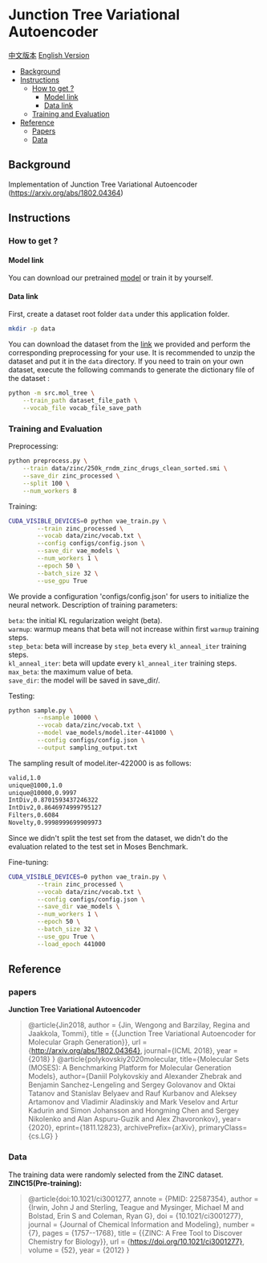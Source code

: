 # Junction Tree Variational Autoencoder

[中文版本](./README_cn.md) [English Version](./README.md)

* [Background](#Background)
* [Instructions](#Instructions)
    * [How to get ?](#How-to-get-?)
        * [Model link](#Model-link)
        * [Data link](#Data-link)
    * [Training and Evaluation](#Training-and-evaluation)
* [Reference](#Reference)
    * [Papers](#Papers)
    * [Data](#Data)

## Background
Implementation of Junction Tree Variational Autoencoder (https://arxiv.org/abs/1802.04364)

## Instructions

### How to get ?

#### Model link
You can download our pretrained [model](https://baidu-nlp.bj.bcebos.com/PaddleHelix/datasets/molecular_generation/vae_models.tgz) or train it by yourself.

#### Data link
First, create a dataset root folder `data` under this application folder.

```bash
mkdir -p data 
```
You can download the dataset from the [link](https://baidu-nlp.bj.bcebos.com/PaddleHelix/datasets/molecular_generation/zinc.tgz) we provided and perform the corresponding preprocessing for your use. It is recommended to unzip the dataset and put it in the `data` directory. 
If you need to train on your own dataset, execute the following commands to generate the dictionary file of the dataset :    

```bash 
python -m src.mol_tree \
    --train_path dataset_file_path \
    --vocab_file vocab_file_save_path
```

### Training and Evaluation
Preprocessing:
```bash 
python preprocess.py \
    --train data/zinc/250k_rndm_zinc_drugs_clean_sorted.smi \
    --save_dir zinc_processed \
    --split 100 \
    --num_workers 8
```


Training:
```bash
CUDA_VISIBLE_DEVICES=0 python vae_train.py \
        --train zinc_processed \
        --vocab data/zinc/vocab.txt \
        --config configs/config.json \
        --save_dir vae_models \
        --num_workers 1 \
        --epoch 50 \
        --batch_size 32 \
        --use_gpu True 
```
We provide a configuration 'configs/config.json' for users to initialize the neural network.
Description of training parameters:

`beta`: the initial KL regularization weight (beta).   
`warmup`: warmup means that beta will not increase within first `warmup` training steps.     
`step_beta`: beta will increase by `step_beta` every `kl_anneal_iter` training steps.    
`kl_anneal_iter`:  beta will update every `kl_anneal_iter` training steps.   
`max_beta`: the maximum value of beta.   
`save_dir`: the model will be saved in save_dir/.   


Testing:
```bash
python sample.py \
        --nsample 10000 \
        --vocab data/zinc/vocab.txt \
        --model vae_models/model.iter-441000 \
        --config configs/config.json \
        --output sampling_output.txt
```
The sampling result of model.iter-422000 is as follows:
```bash
valid,1.0
unique@1000,1.0
unique@10000,0.9997
IntDiv,0.8701593437246322
IntDiv2,0.8646974999795127
Filters,0.6084
Novelty,0.9998999699909973
```
Since we didn't split the test set from the dataset, we didn't do the evaluation related to the test set in Moses Benchmark.

Fine-tuning:
```bash
CUDA_VISIBLE_DEVICES=0 python vae_train.py \
        --train zinc_processed \
        --vocab data/zinc/vocab.txt \
        --config configs/config.json \
        --save_dir vae_models \
        --num_workers 1 \
        --epoch 50 \
        --batch_size 32 \
        --use_gpu True \
        --load_epoch 441000
```


## Reference
### papers
**Junction Tree Variational Autoencoder**
> @article{Jin2018,
  author = {Jin, Wengong and Barzilay, Regina and Jaakkola, Tommi},
  title = {{Junction Tree Variational Autoencoder for Molecular Graph Generation}},
  url = {http://arxiv.org/abs/1802.04364},
  journal={ICML 2018},
  year = {2018}
}
> @article{polykovskiy2020molecular,
      title={Molecular Sets (MOSES): A Benchmarking Platform for Molecular Generation Models}, 
      author={Daniil Polykovskiy and Alexander Zhebrak and Benjamin Sanchez-Lengeling and Sergey Golovanov and Oktai Tatanov and Stanislav Belyaev and Rauf Kurbanov and Aleksey Artamonov and Vladimir Aladinskiy and Mark Veselov and Artur Kadurin and Simon Johansson and Hongming Chen and Sergey Nikolenko and Alan Aspuru-Guzik and Alex Zhavoronkov},
      year={2020},
      eprint={1811.12823},
      archivePrefix={arXiv},
      primaryClass={cs.LG}
}

### Data
The training data  were randomly selected from the ZINC dataset.
**ZINC15(Pre-training):**
> @article{doi:10.1021/ci3001277,
    annote = {PMID: 22587354},
    author = {Irwin, John J and Sterling, Teague and Mysinger, Michael M and Bolstad, Erin S and Coleman, Ryan G},
    doi = {10.1021/ci3001277},
    journal = {Journal of Chemical Information and Modeling},
    number = {7},
    pages = {1757--1768},
    title = {{ZINC: A Free Tool to Discover Chemistry for Biology}},
    url = {https://doi.org/10.1021/ci3001277},
    volume = {52},
    year = {2012}
}

